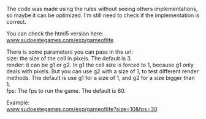 The code was made using the rules without seeing others implementations, so maybe it can be optimized. I'm still need to check if the implementation is correct.

You can check the html5 version here:  
www.sudoestegames.com/exp/gameoflife

There is some parameters you can pass in the url:  
size: the size of the cell in pixels. The default is 3.  
render: it can be g1 or g2. In g1 the cell size is forced to 1, because g1 only deals with pixels. But you can use g2 with a size of 1, to test different render methods. The default is use g1 for a size of 1, and g2 for a size bigger than 1.  
fps: The fps to run the game. The default is 60.

Example:  
www.sudoestegames.com/exp/gameoflife?size=10&fps=30
